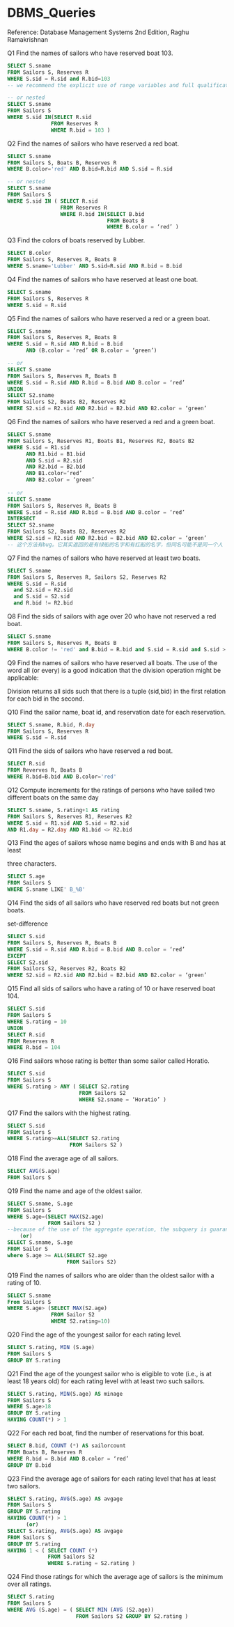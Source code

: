 # DBMS_Queries
Reference: Database Management Systems 2nd Edition, Raghu Ramakrishnan

Q1 Find the names of sailors who have reserved boat 103.

```sql
SELECT S.sname 
FROM Sailors S, Reserves R
WHERE S.sid = R.sid and R.bid=103
-- we recommend the explicit use of range variables and full qualification of all occurrences of columns with a range variable to improve the readability of your queries. We will follow this convention in all our examples.

-- or nested
SELECT S.sname
FROM Sailors S
WHERE S.sid IN(SELECT R.sid
              FROM Reserves R 
              WHERE R.bid = 103 )
```



Q2 Find the names of sailors who have reserved a red boat.

```sql
SELECT S.sname
FROM Sailors S, Boats B, Reserves R
WHERE B.color='red' AND B.bid=R.bid AND S.sid = R.sid

-- or nested
SELECT S.sname
FROM Sailors S
WHERE S.sid IN ( SELECT R.sid
                 FROM Reserves R
                 WHERE R.bid IN(SELECT B.bid
                                FROM Boats B
                                WHERE B.color = ‘red’ )
```

Q3 Find the colors of boats reserved by Lubber.

```sql
SELECT B.color
FROM Sailors S, Reserves R, Boats B
WHERE S.sname='Lubber' AND S.sid=R.sid AND R.bid = B.bid 
```

Q4 Find the names of sailors who have reserved at least one boat.

```sql
SELECT S.sname
FROM Sailors S, Reserves R
WHERE S.sid = R.sid
```

Q5 Find the names of sailors who have reserved a red or a green boat.

```sql
SELECT S.sname
FROM Sailors S, Reserves R, Boats B 
WHERE S.sid = R.sid AND R.bid = B.bid
      AND (B.color = ‘red’ OR B.color = ‘green’)

-- or
SELECT S.sname
FROM Sailors S, Reserves R, Boats B
WHERE S.sid = R.sid AND R.bid = B.bid AND B.color = ‘red’
UNION
SELECT S2.sname
FROM Sailors S2, Boats B2, Reserves R2
WHERE S2.sid = R2.sid AND R2.bid = B2.bid AND B2.color = ‘green’
```



Q6 Find the names of sailors who have reserved a red and a green boat. 

```sql
SELECT S.sname
FROM Sailors S, Reserves R1, Boats B1, Reserves R2, Boats B2
WHERE S.sid = R1.sid 
      AND R1.bid = B1.bid
      AND S.sid = R2.sid 
      AND R2.bid = B2.bid
      AND B1.color=‘red’ 
      AND B2.color = ‘green’
      
-- or 
SELECT S.sname
FROM Sailors S, Reserves R, Boats B
WHERE S.sid = R.sid AND R.bid = B.bid AND B.color = ‘red’
INTERSECT
SELECT S2.sname
FROM Sailors S2, Boats B2, Reserves R2
WHERE S2.sid = R2.sid AND R2.bid = B2.bid AND B2.color = ‘green’
-- 这个方法有bug。它其实返回的是有绿船的名字和有红船的名字，但同名可能不是同一个人
```

Q7 Find the names of sailors who have reserved at least two boats.

```sql
SELECT S.sname
FROM Sailors S, Reserves R, Sailors S2, Reserves R2
WHERE S.sid = R.sid 
  and S2.sid = R2.sid 
  and S.sid = S2.sid 
  and R.bid != R2.bid
```

Q8 Find the sids of sailors with age over 20 who have not reserved a red boat.

```sql
SELECT S.sname
FROM Sailors S, Reserves R, Boats B 
WHERE B.color != 'red' and B.bid = R.bid and S.sid = R.sid and S.sid > 20
```

Q9 Find the names of sailors who have reserved all boats. The use of the word all (or every) is a good indication that the division operation might be applicable:

Division  returns all sids such that there is a tuple ⟨sid,bid⟩ in the first relation for each bid in the second. 

Q10 Find the sailor name, boat id, and reservation date for each reservation.

```sql
SELECT S.sname, R.bid, R.day 
FROM Sailors S, Reserves R
WHERE S.sid = R.sid 
```

Q11 Find the sids of sailors who have reserved a red boat.

```sql
SELECT R.sid
FROM Reverves R, Boats B
WHERE R.bid=B.bid AND B.color='red'
```

Q12 Compute increments for the ratings of persons who have sailed two different boats on the same day 

```sql
SELECT S.sname, S.rating+1 AS rating
FROM Sailors S, Reserves R1, Reserves R2
WHERE S.sid = R1.sid AND S.sid = R2.sid
AND R1.day = R2.day AND R1.bid <> R2.bid
```

Q13 Find the ages of sailors whose name begins and ends with B and has at least

three characters.

```sql
SELECT S.age
FROM Sailors S
WHERE S.sname LIKE' B_%B'
```

Q14 Find the sids of all sailors who have reserved red boats but not green boats.

set-difference

```sql
SELECT S.sid
FROM Sailors S, Reserves R, Boats B
WHERE S.sid = R.sid AND R.bid = B.bid AND B.color = ‘red’
EXCEPT
SELECT S2.sid
FROM Sailors S2, Reserves R2, Boats B2
WHERE S2.sid = R2.sid AND R2.bid = B2.bid AND B2.color = ‘green’
```

Q15 Find all sids of sailors who have a rating of 10 or have reserved boat 104.

```sql
SELECT S.sid
FROM Sailors S 
WHERE S.rating = 10
UNION
SELECT R.sid
FROM Reserves R 
WHERE R.bid = 104
```

Q16 Find sailors whose rating is better than some sailor called Horatio.

```sql
SELECT S.sid
FROM Sailors S
WHERE S.rating > ANY ( SELECT S2.rating
                       FROM Sailors S2
                       WHERE S2.sname = ‘Horatio’ )
```

Q17 Find the sailors with the highest rating.

```sql
SELECT S.sid
FROM Sailors S
WHERE S.rating>=ALL(SELECT S2.rating
                    FROM Sailors S2 )

```

Q18 Find the average age of all sailors.

```sql
SELECT AVG(S.age)
FROM Sailors S
```

Q19 Find the name and age of the oldest sailor.

```SQL
SELECT S.sname, S.age
FROM Sailors S
WHERE S.age=(SELECT MAX(S2.age)
             FROM Sailors S2 )
--because of the use of the aggregate operation, the subquery is guaranteed to return a single tuple with a single field, and SQL converts such a relation to a field value for the sake of the comparison.
    (or)
SELECT S.sname, S.age
FROM Sailor S
where S.age >= ALL(SELECT S2.age 
                   FROM Sailors S2)
```

Q19 Find the names of sailors who are older than the oldest sailor with a rating of 10.

```sql
SELECT S.sname
From Sailors S
WHERE S.age> (SELECT MAX(S2.age)
              FROM Sailor S2
              WHERE S2.rating=10)
```

Q20 Find the age of the youngest sailor for each rating level.

```sql
SELECT S.rating, MIN (S.age) 
FROM Sailors S
GROUP BY S.rating
```

Q21 Find the age of the youngest sailor who is eligible to vote (i.e., is at least 18 years old) for each rating level with at least two such sailors.

```SQL
SELECT S.rating, MIN(S.age) AS minage
FROM Sailors S
WHERE S.age>18
GROUP BY S.rating
HAVING COUNT(*) > 1 
```

Q22 For each red boat, find the number of reservations for this boat.

```sql
SELECT B.bid, COUNT (*) AS sailorcount 
FROM Boats B, Reserves R
WHERE R.bid = B.bid AND B.color = ‘red’
GROUP BY B.bid
```

Q23 Find the average age of sailors for each rating level that has at least two sailors.

```sql
SELECT S.rating, AVG(S.age) AS avgage
FROM Sailors S
GROUP BY S.rating
HAVING COUNT(*) > 1
      (or)
SELECT S.rating, AVG(S.age) AS avgage
FROM Sailors S
GROUP BY S.rating
HAVING 1 < ( SELECT COUNT (*)
             FROM Sailors S2
             WHERE S.rating = S2.rating )
```

Q24 Find those ratings for which the average age of sailors is the minimum over all ratings.

```sql
SELECT S.rating
FROM Sailors S
WHERE AVG (S.age) = ( SELECT MIN (AVG (S2.age))
                      FROM Sailors S2 GROUP BY S2.rating )
```
